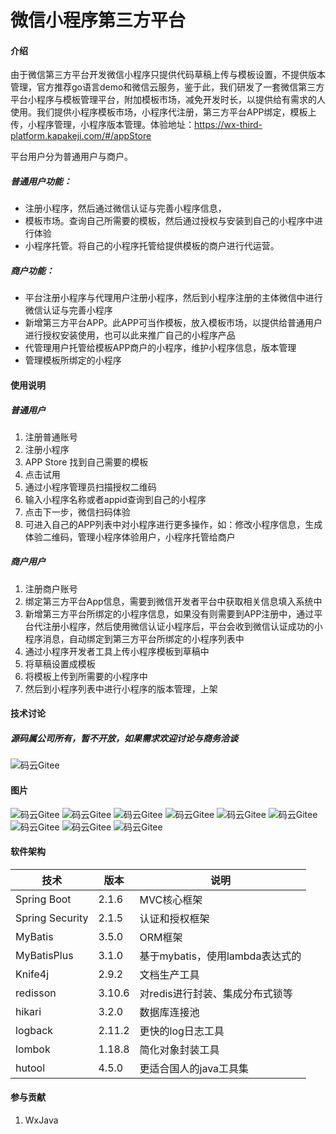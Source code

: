 # 微信小程序第三方平台

#### 介绍
由于微信第三方平台开发微信小程序只提供代码草稿上传与模板设置，不提供版本管理，官方推荐go语言demo和微信云服务，鉴于此，我们研发了一套微信第三方平台小程序与模板管理平台，附加模板市场，减免开发时长，以提供给有需求的人使用。我们提供小程序模板市场，小程序代注册，第三方平台APP绑定，模板上传，小程序管理，小程序版本管理。体验地址：https://wx-third-platform.kapakeji.com/#/appStore

平台用户分为普通用户与商户。

##### 普通用户功能：
- 注册小程序，然后通过微信认证与完善小程序信息，
- 模板市场。查询自己所需要的模板，然后通过授权与安装到自己的小程序中进行体验
- 小程序托管。将自己的小程序托管给提供模板的商户进行代运营。

##### 商户功能：
- 平台注册小程序与代理用户注册小程序，然后到小程序注册的主体微信中进行微信认证与完善小程序
- 新增第三方平台APP。此APP可当作模板，放入模板市场，以提供给普通用户进行授权安装使用，也可以此来推广自己的小程序产品
- 代管理用户托管给模板APP商户的小程序，维护小程序信息，版本管理
- 管理模板所绑定的小程序

#### 使用说明

##### 普通用户
1. 注册普通账号
2. 注册小程序
3. APP Store 找到自己需要的模板
4. 点击试用
5. 通过小程序管理员扫描授权二维码
6. 输入小程序名称或者appid查询到自己的小程序
7. 点击下一步，微信扫码体验
8. 可进入自己的APP列表中对小程序进行更多操作，如：修改小程序信息，生成体验二维码，管理小程序体验用户，小程序托管给商户

##### 商户用户
1.  注册商户账号
2.  绑定第三方平台App信息，需要到微信开发者平台中获取相关信息填入系统中
3.  新增第三方平台所绑定的小程序信息，如果没有则需要到APP注册中，通过平台代注册小程序，然后使用微信认证小程序后，平台会收到微信认证成功的小程序消息，自动绑定到第三方平台所绑定的小程序列表中
4.  通过小程序开发者工具上传小程序模板到草稿中
5.  将草稿设置成模板
6.  将模板上传到所需要的小程序中
7.  然后到小程序列表中进行小程序的版本管理，上架

#### 技术讨论
##### 源码属公司所有，暂不开放，如果需求欢迎讨论与商务洽谈 
![码云Gitee](img/联系方式.jpg "APP注册")

#### 图片
![码云Gitee](img/APP注册.png "APP注册")
![码云Gitee](img/AppStore.png "APP注册")
![码云Gitee](img/商户模板管理.png "APP注册")
![码云Gitee](img/微信截图_20220629130145.png "APP注册")
![码云Gitee](img/普通用户-APP列表.png "APP注册")
![码云Gitee](img/模板库管理.png "APP注册")
![码云Gitee](img/模板详情.png "APP注册")
![码云Gitee](img/注册.png "APP注册")
![码云Gitee](img/注册页面.png "APP注册")


#### 软件架构
| 技术                   | 版本   | 说明                                    |
| ---------------------- | ------ | --------------------------------------- |
| Spring Boot            | 2.1.6  | MVC核心框架                             |
| Spring Security  | 2.1.5  | 认证和授权框架                          |
| MyBatis                | 3.5.0  | ORM框架                                 |
| MyBatisPlus            | 3.1.0  | 基于mybatis，使用lambda表达式的         |
| Knife4j             | 2.9.2  | 文档生产工具                            |
| redisson               | 3.10.6 | 对redis进行封装、集成分布式锁等         |
| hikari                 | 3.2.0  | 数据库连接池                            |
| logback                 | 2.11.2 | 更快的log日志工具                       |
| lombok                 | 1.18.8 | 简化对象封装工具                        |
| hutool                 | 4.5.0  | 更适合国人的java工具集                  |

#### 参与贡献

1.  WxJava 
